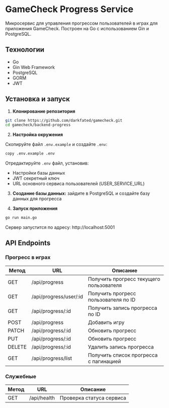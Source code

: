 # GameCheck Progress Service

Микросервис для управления прогрессом пользователей в играх для приложения GameCheck. Построен на Go с использованием Gin и PostgreSQL.

## Технологии

- Go
- Gin Web Framework
- PostgreSQL
- GORM
- JWT

## Установка и запуск

1. **Клонирование репозитория**

```bash
git clone https://github.com/darkfated/gamecheck.git
cd gamecheck/backend-progress
```

2. **Настройка окружения**

Скопируйте файл `.env.example` и создайте `.env`:

```bash
copy .env.example .env
```

Отредактируйте `.env` файл, установив:

- Настройки базы данных
- JWT секретный ключ
- URL основного сервиса пользователей (USER_SERVICE_URL)

3. **Создание базы данных:** зайдите в PostgreSQL и создайте базу данных для прогресса

4. **Запуск приложения**

```bash
go run main.go
```

Сервер запустится по адресу: http://localhost:5001

## API Endpoints

### Прогресс в играх

| Метод  | URL                    | Описание                                |
| ------ | ---------------------- | --------------------------------------- |
| GET    | /api/progress          | Получить прогресс текущего пользователя |
| GET    | /api/progress/user/:id | Получить прогресс пользователя по ID    |
| GET    | /api/progress/:id      | Получить запись прогресса по ID         |
| POST   | /api/progress          | Добавить игру                           |
| PATCH  | /api/progress/:id      | Обновить прогресс                       |
| PUT    | /api/progress/:id      | Обновить прогресс                       |
| DELETE | /api/progress/:id      | Удалить запись прогресса                |
| GET    | /api/progress/list     | Получить список прогресса с пагинацией  |

### Служебные

| Метод | URL         | Описание                |
| ----- | ----------- | ----------------------- |
| GET   | /api/health | Проверка статуса сервиса|

